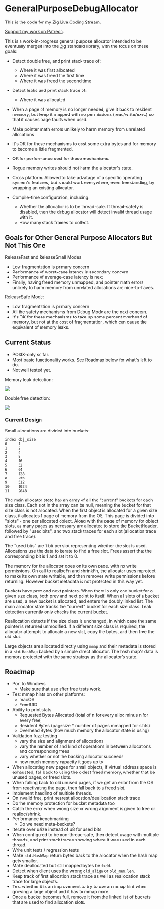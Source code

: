 # GeneralPurposeDebugAllocator

This is the code for [my Zig Live Coding Stream](https://www.twitch.tv/andrewrok).

[Support my work on Patreon](https://www.patreon.com/andrewrk).

This is a work-in-progress general purpose allocator intended to be eventually merged
into the [Zig](https://ziglang.org/) standard library, with the focus on these goals:

 * Detect double free, and print stack trace of:
   - Where it was first allocated
   - Where it was freed the first time
   - Where it was freed the second time

 * Detect leaks and print stack trace of:
   - Where it was allocated

 * When a page of memory is no longer needed, give it back to resident memory,
   but keep it mapped with no permissions (read/write/exec) so that it causes
   page faults when used.

 * Make pointer math errors unlikely to harm memory from
   unrelated allocations

 * It's OK for these mechanisms to cost some extra bytes and for
   memory to become a little fragmented.

 * OK for performance cost for these mechanisms.

 * Rogue memory writes should not harm the allocator's state.

 * Cross platform. Allowed to take advatage of a specific operating system's
   features, but should work everywhere, even freestanding, by wrapping an
   existing allocator.

 * Compile-time configuration, including:
   - Whether the allocatior is to be thread-safe. If thread-safety is disabled,
     then the debug allocator will detect invalid thread usage with it.
   - How many stack frames to collect.

## Goals for Other General Purpose Allocators But Not This One

ReleaseFast and ReleaseSmall Modes:

 * Low fragmentation is primary concern
 * Performance of worst-case latency is secondary concern
 * Performance of average-case latency is next
 * Finally, having freed memory unmapped, and pointer math errors unlikely to
   harm memory from unrelated allocations are nice-to-haves.

ReleaseSafe Mode:

 * Low fragmentation is primary concern
 * All the safety mechanisms from Debug Mode are the next concern.
 * It's OK for these mechanisms to take up some percent overhead
   of memory, but not at the cost of fragmentation, which can cause
   the equivalent of memory leaks.

## Current Status

 * POSIX-only so far.
 * Most basic functionality works. See Roadmap below for what's left to do.
 * Not well tested yet.

Memory leak detection:

![](https://i.imgur.com/KufxrKm.png)

Double free detection:

![](https://i.imgur.com/5M5xS95.png)

### Current Design

Small allocations are divided into buckets:

```
index obj_size
0     1
1     2
2     4
3     8
4     16
5     32
6     64
7     128
8     256
9     512
10    1024
11    2048
```

The main allocator state has an array of all the "current" buckets for each
size class. Each slot in the array can be null, meaning the bucket for that
size class is not allocated. When the first object is allocated for a given
size class, it allocates 1 page of memory from the OS. This page is
divided into "slots" - one per allocated object. Along with the page of memory
for object slots, as many pages as necessary are allocated to store the
BucketHeader, followed by "used bits", and two stack traces for each slot
(allocation trace and free trace).

The "used bits" are 1 bit per slot representing whether the slot is used.
Allocations use the data to iterate to find a free slot. Frees assert that the
corresponding bit is 1 and set it to 0.

The memory for the allocator goes on its own page, with no write permissions.
On call to reallocFn and shrinkFn, the allocator uses mprotect to make its own state
writable, and then removes write permissions before returning. However bucket
metadata is not protected in this way yet.

Buckets have prev and next pointers. When there is only one bucket for a given
size class, both prev and next point to itself. When all slots of a bucket are
used, a new bucket is allocated, and enters the doubly linked list. The main
allocator state tracks the "current" bucket for each size class. Leak detection
currently only checks the current bucket.

Reallocation detects if the size class is unchanged, in which case the same
pointer is returned unmodified. If a different size class is required, the
allocator attempts to allocate a new slot, copy the bytes, and then free the
old slot.

Large objects are allocated directly using `mmap` and their metadata is stored
in a `std.HashMap` backed by a simple direct allocator. The hash map's data
is memory protected with the same strategy as the allocator's state.

## Roadmap

* Port to Windows
  - Make sure that use after free tests work.
* Test mmap hints on other platforms:
  - macOS
  - FreeBSD
* Ability to print stats
  - Requested Bytes Allocated (total of n for every alloc minus n for every free)
  - Resident Bytes (pagesize * number of pages mmapped for slots)
  - Overhead Bytes (how much memory the allocator state is using)
* Validation fuzz testing
  - vary the size and alignment of allocations
  - vary the number of and kind of operations in between allocations and
    corresponding frees
  - vary whether or not the backing allocator succeeds
  - how much memory capacity it goes up to
* When allocating new pages for small objects, if virtual address space is
  exhausted, fall back to using the oldest freed memory, whether that be
  unused pages, or freed slots.
* When falling back to old unused pages, if we get an error from the OS from
  reactivating the page, then fall back to a freed slot.
* Implement handling of multiple threads.
* On invalid free, print nearest allocation/deallocation stack trace
* Do the memory protection for bucket metadata too
* Catch the error when wrong size or wrong alignment is given to free or realloc/shrink.
* Performance benchmarking
  - Do we need meta-buckets?
* Iterate over usize instead of u8 for used bits
* When configured to be non-thread-safe, then detect usage with multiple threads,
  and print stack traces showing where it was used in each thread.
* Write unit tests / regression tests
* Make `std.HashMap` return bytes back to the allocator when the hash map gets
  smaller.
* Make deallocated but still mapped bytes be `0xdd`.
* Detect when client uses the wrong `old_align` or `old_mem.len`.
* Keep track of first allocation stack trace as well as reallocation stack trace
  for large objects.
* Test whether it is an improvement to try to use an mmap hint when growing
  a large object and it has to mmap more.
* Once a bucket becomes full, remove it from the linked list of buckets that are
  used to find allocation slots.
